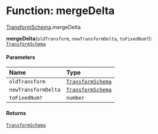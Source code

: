 # Function: mergeDelta

[TransformSchema](/en/auto-docs/fixed-layout-editor/modules/TransformSchema.md).mergeDelta

**mergeDelta**(`oldTransform`, `newTransformDelta`, `toFixedNum?`): [`TransformSchema`](/en/auto-docs/fixed-layout-editor/interfaces/TransformSchema-1.md)

#### Parameters

| Name | Type |
| :------ | :------ |
| `oldTransform` | [`TransformSchema`](/en/auto-docs/fixed-layout-editor/interfaces/TransformSchema-1.md) |
| `newTransformDelta` | [`TransformSchema`](/en/auto-docs/fixed-layout-editor/interfaces/TransformSchema-1.md) |
| `toFixedNum?` | `number` |

#### Returns

[`TransformSchema`](/en/auto-docs/fixed-layout-editor/interfaces/TransformSchema-1.md)
